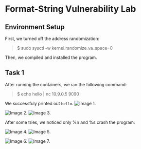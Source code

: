 # Format-String Vulnerability Lab

## Environment Setup

First, we turned off the address randomization:

>  $ sudo sysctl -w kernel.randomize_va_space=0

Then, we compiled and installed the program.


## Task 1

After running the containers, we ran the following command:
> $ echo hello | nc 10.9.0.5 9090

We successfuly printed out ```hello```.
![Image 1.](https://git.fe.up.pt/fsi/fsi2425/logs/l05g06/-/raw/main/Images/Task1_LOGBOOK6.png)

![Image 2.](https://git.fe.up.pt/fsi/fsi2425/logs/l05g06/-/raw/main/Images/using%d.png)
![Image 3.](https://git.fe.up.pt/fsi/fsi2425/logs/l05g06/-/raw/main/Images/Using%d.png)

After some tries, we noticed only %n and %s crash the program:

![Image 4.](https://git.fe.up.pt/fsi/fsi2425/logs/l05g06/-/raw/main/Images/using%n.png)
![Image 5.](https://git.fe.up.pt/fsi/fsi2425/logs/l05g06/-/raw/main/Images/Using%n.png)


![Image 6.](https://git.fe.up.pt/fsi/fsi2425/logs/l05g06/-/raw/main/Images/using%s.png)
![Image 7.](https://git.fe.up.pt/fsi/fsi2425/logs/l05g06/-/raw/main/Images/Using%s.png)



